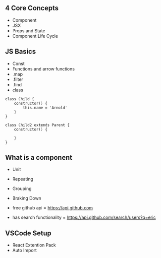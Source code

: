 ## 4 Core Concepts
- Component
- JSX
- Props and State
- Component Life Cycle

## JS Basics
- Const
- Functions and arrow functions
- .map
- .filter
- .find
- class
```
class Child {
	constructor() {
		this.name = 'Arnold'
	}
}

class Child2 extends Parent {
	constructor() {

	}
}
```

## What is a component
- Unit
- Repeating
- Grouping
- Braking Down

- free github api = https://api.github.com
- has search functionality = https://api.github.com/search/users?q=eric

## VSCode Setup
- React Extention Pack
- Auto Import
